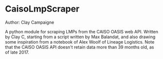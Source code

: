 # CaisoLmpScraper
Author: Clay Campaigne

A python module for scraping LMPs from the CAISO OASIS web API. Written by Clay C, starting from a script written
by Max Balandat, and also drawing some inspiration from a notebook of Alex Woolf of Lineage Logistics.
Note that the CAISO OASIS API doesn't retain data more than 39 months old, as of late 2017.